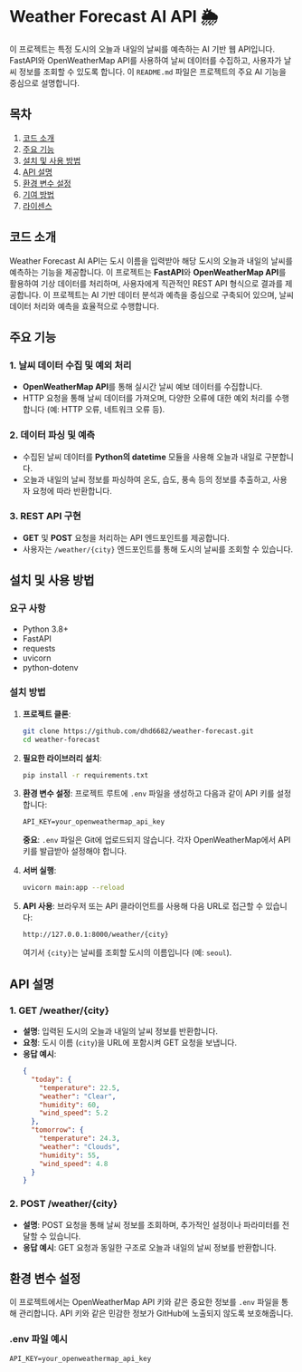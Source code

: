 # Weather Forecast AI API 🌦️

이 프로젝트는 특정 도시의 오늘과 내일의 날씨를 예측하는 AI 기반 웹 API입니다. FastAPI와 OpenWeatherMap API를 사용하여 날씨 데이터를 수집하고, 사용자가 날씨 정보를 조회할 수 있도록 합니다. 이 `README.md` 파일은 프로젝트의 주요 AI 기능을 중심으로 설명합니다.

## 목차
1. [코드 소개](#코드-소개)
2. [주요 기능](#주요-기능)
3. [설치 및 사용 방법](#설치-및-사용-방법)
4. [API 설명](#api-설명)
5. [환경 변수 설정](#환경-변수-설정)
6. [기여 방법](#기여-방법)
7. [라이센스](#라이센스)

## 코드 소개

Weather Forecast AI API는 도시 이름을 입력받아 해당 도시의 오늘과 내일의 날씨를 예측하는 기능을 제공합니다. 이 프로젝트는 **FastAPI**와 **OpenWeatherMap API**를 활용하여 기상 데이터를 처리하며, 사용자에게 직관적인 REST API 형식으로 결과를 제공합니다. 이 프로젝트는 AI 기반 데이터 분석과 예측을 중심으로 구축되어 있으며, 날씨 데이터 처리와 예측을 효율적으로 수행합니다.

## 주요 기능

### 1. 날씨 데이터 수집 및 예외 처리
- **OpenWeatherMap API**를 통해 실시간 날씨 예보 데이터를 수집합니다.
- HTTP 요청을 통해 날씨 데이터를 가져오며, 다양한 오류에 대한 예외 처리를 수행합니다 (예: HTTP 오류, 네트워크 오류 등).

### 2. 데이터 파싱 및 예측
- 수집된 날씨 데이터를 **Python의 datetime** 모듈을 사용해 오늘과 내일로 구분합니다.
- 오늘과 내일의 날씨 정보를 파싱하여 온도, 습도, 풍속 등의 정보를 추출하고, 사용자 요청에 따라 반환합니다.

### 3. REST API 구현
- **GET** 및 **POST** 요청을 처리하는 API 엔드포인트를 제공합니다.
- 사용자는 `/weather/{city}` 엔드포인트를 통해 도시의 날씨를 조회할 수 있습니다.

## 설치 및 사용 방법

### 요구 사항
- Python 3.8+
- FastAPI
- requests
- uvicorn
- python-dotenv

### 설치 방법

1. **프로젝트 클론**:
   ```bash
   git clone https://github.com/dhd6682/weather-forecast.git
   cd weather-forecast
   ```

2. **필요한 라이브러리 설치**:
   ```bash
   pip install -r requirements.txt
   ```

3. **환경 변수 설정**:
   프로젝트 루트에 `.env` 파일을 생성하고 다음과 같이 API 키를 설정합니다:
   ```
   API_KEY=your_openweathermap_api_key
   ```
   
   **중요**: `.env` 파일은 Git에 업로드되지 않습니다. 각자 OpenWeatherMap에서 API 키를 발급받아 설정해야 합니다.

4. **서버 실행**:
   ```bash
   uvicorn main:app --reload
   ```

5. **API 사용**:
   브라우저 또는 API 클라이언트를 사용해 다음 URL로 접근할 수 있습니다:
   ```
   http://127.0.0.1:8000/weather/{city}
   ```
   여기서 `{city}`는 날씨를 조회할 도시의 이름입니다 (예: `seoul`).

## API 설명

### 1. GET /weather/{city}
- **설명**: 입력된 도시의 오늘과 내일의 날씨 정보를 반환합니다.
- **요청**: 도시 이름 (`city`)을 URL에 포함시켜 GET 요청을 보냅니다.
- **응답 예시**:
  ```json
  {
    "today": {
      "temperature": 22.5,
      "weather": "Clear",
      "humidity": 60,
      "wind_speed": 5.2
    },
    "tomorrow": {
      "temperature": 24.3,
      "weather": "Clouds",
      "humidity": 55,
      "wind_speed": 4.8
    }
  }
  ```

### 2. POST /weather/{city}
- **설명**: POST 요청을 통해 날씨 정보를 조회하며, 추가적인 설정이나 파라미터를 전달할 수 있습니다.
- **응답 예시**: GET 요청과 동일한 구조로 오늘과 내일의 날씨 정보를 반환합니다.

## 환경 변수 설정

이 프로젝트에서는 OpenWeatherMap API 키와 같은 중요한 정보를 `.env` 파일을 통해 관리합니다. API 키와 같은 민감한 정보가 GitHub에 노출되지 않도록 보호해줍니다.

### .env 파일 예시
```
API_KEY=your_openweathermap_api_key
```


